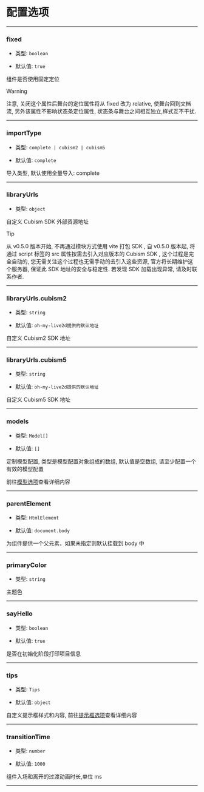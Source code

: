 # 配置选项

---

### fixed

- 类型: `boolean`

- 默认值: `true`

组件是否使用固定定位 <Badge type="danger" text="已弃用将在下个版本移除" />

> [!WARNING]
> 注意, 关闭这个属性后舞台的定位属性将从 fixed 改为 relative, 使舞台回到文档流, 另外该属性不影响状态条定位属性, 状态条与舞台之间相互独立,样式互不干扰.

---

### importType

- 类型: `complete | cubism2 | cubism5`

- 默认值: `complete`

导入类型, 默认使用全量导入: complete

---

### libraryUrls

- 类型: `object`

自定义 Cubism SDK 外部资源地址

> [!TIP]
> 从 v0.5.0 版本开始, 不再通过模块方式使用 vite 打包 SDK , 自 v0.5.0 版本起, 将通过 script 标签的 src 属性按需去引入对应版本的 Cubism SDK , 这个过程是完全自动的, 您无需关注这个过程也无需手动的去引入这些资源, 官方将长期维护这个服务器, 保证此 SDK 地址的安全与稳定性. 若发现 SDK 加载出现异常, 请及时联系作者.

---

### libraryUrls.cubism2

- 类型: `string`

- 默认值: `oh-my-live2d提供的默认地址`

自定义 Cubism2 SDK 地址

---

### libraryUrls.cubism5

- 类型: `string`

- 默认值: `oh-my-live2d提供的默认地址`

自定义 Cubism5 SDK 地址

---

### models

- 类型: `Model[]`

- 默认值: `[]`

定制模型配置, 类型是模型配置对象组成的数组, 默认值是空数组, 请至少配置一个有效的模型配置

前往[模型选项](/options/ModelOptions)查看详细内容

---

### parentElement

- 类型: `HtmlElement`

- 默认值: `document.body`

为组件提供一个父元素，如果未指定则默认挂载到 body 中

---

### primaryColor

- 类型: `string`

主题色

---

### sayHello

- 类型: `boolean`

- 默认值: `true`

是否在初始化阶段打印项目信息

---

### tips

- 类型: `Tips`

- 默认值: `object`

自定义提示框样式和内容, 前往[提示框选项](/options/TipsOptions)查看详细内容

---

### transitionTime

- 类型: `number`

- 默认值: `1000`

组件入场和离开的过渡动画时长,单位 ms

---
